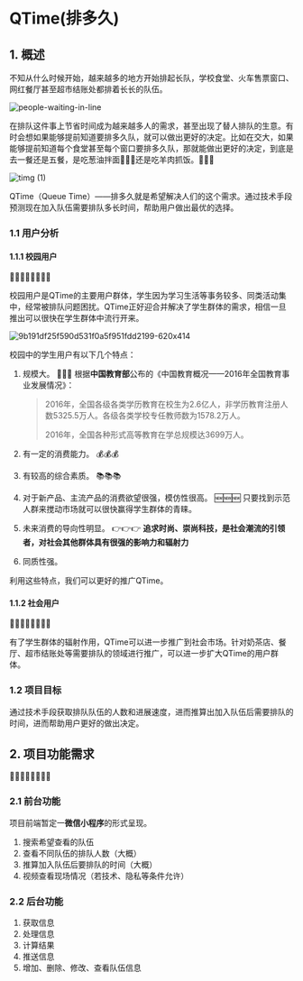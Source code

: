 # QTime(排多久)

## 1. 概述

不知从什么时候开始，越来越多的地方开始排起长队，学校食堂、火车售票窗口、网红餐厅甚至超市结账处都排着长长的队伍。

![people-waiting-in-line](https://www.thoughtco.com/thmb/TAxKCRew_Aael5amGg7SbJr5S38=/768x0/filters:no_upscale():max_bytes(150000):strip_icc():format(webp)/Getty_cue_and_queue-158318139-5847493c3df78c0230e83369.jpg)



在排队这件事上节省时间成为越来越多人的需求，甚至出现了替人排队的生意。有时会想如果能够提前知道要排多久队，就可以做出更好的决定。比如在交大，如果能够提前知道每个食堂甚至每个窗口要排多久队，那就能做出更好的决定，到底是去一餐还是五餐，是吃葱油拌面:ramen::ramen::ramen:还是吃羊肉抓饭。:rice::rice::rice:

![timg (1)](https://www.thenewsminute.com/sites/default/files/styles/news_detail/public/WB%20_Polls_PTI.jpg?itok=PK0-Om__)

QTime（Queue Time）——排多久就是希望解决人们的这个需求。通过技术手段预测现在加入队伍需要排队多长时间，帮助用户做出最优的选择。

### 1.1 用户分析

#### 1.1.1 校园用户
:school::school::school::school::school::school::school::school:

校园用户是QTime的主要用户群体，学生因为学习生活等事务较多、同类活动集中，经常被排队问题困扰。QTime正好迎合并解决了学生群体的需求，相信一旦推出可以很快在学生群体中流行开来。

![9b191df25f590d531f0a5f951fdd2199-620x414](https://www.insearch.edu.au/getmedia/a6c6b0cd-e6ea-429c-b466-fbe121fb4cab/x05-student-life-student-support-770x428-learning-support.jpg,qwidth=435.pagespeed.ic.AtYbj7JAaw.webp)

校园中的学生用户有以下几个特点：

1. 规模大。
   :couple::couple::couple:
   根据**中国教育部**公布的《中国教育概况——2016年全国教育事业发展情况》：

   > 2016年，全国各级各类学历教育在校生为2.6亿人，非学历教育注册人数5325.5万人。各级各类学校专任教师数为1578.2万人。
   >
   > 2016年，全国各种形式高等教育在学总规模达3699万人。

2. 有一定的消费能力。
   :moneybag::moneybag::moneybag:

3. 有较高的综合素质。
  :books::books::books:

4. 对于新产品、主流产品的消费欲望很强，模仿性很高。
   :new::new::new:
   只要找到示范人群来搅动市场就可以很快赢得学生群体的青睐。

5. 未来消费的导向性明显。
   :point_right::point_right::point_right:
   **追求时尚、崇尚科技，是社会潮流的引领者，对社会其他群体具有很强的影响力和辐射力**

6. 同质性强。

利用这些特点，我们可以更好的推广QTime。

#### 1.1.2 社会用户
:car::car::car::car::car::car::car::car:

有了学生群体的辐射作用，QTime可以进一步推广到社会市场。针对奶茶店、餐厅、超市结账处等需要排队的领域进行推广，可以进一步扩大QTime的用户群体。

### 1.2 项目目标

通过技术手段获取排队队伍的人数和进展速度，进而推算出加入队伍后需要排队的时间，进而帮助用户更好的做出决定。

## 2. 项目功能需求
:speech_balloon::speech_balloon::speech_balloon::speech_balloon::speech_balloon::speech_balloon::speech_balloon::speech_balloon:

### 2.1 前台功能

项目前端暂定一**微信小程序**的形式呈现。

1. 搜索希望查看的队伍
2. 查看不同队伍的排队人数（大概）
3. 推算加入队伍后要排队的时间（大概）
4. 视频查看现场情况（若技术、隐私等条件允许）

### 2.2 后台功能

1. 获取信息
2. 处理信息
3. 计算结果
4. 推送信息
5. 增加、删除、修改、查看队伍信息




